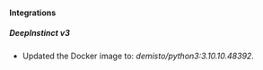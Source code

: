 #### Integrations
##### DeepInstinct v3
- Updated the Docker image to: *demisto/python3:3.10.10.48392*.

